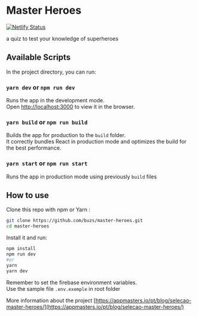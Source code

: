 # Master Heroes

[![Netlify Status](https://api.netlify.com/api/v1/badges/04b1d542-d463-408e-ad9c-e94736425715/deploy-status)](https://app.netlify.com/sites/admiring-murdock-def9a7/deploys)

a quiz to test your knowledge of superheroes

## Available Scripts

In the project directory, you can run:

### `yarn dev` or `npm run dev`

Runs the app in the development mode.<br />
Open [http://localhost:3000](http://localhost:3000) to view it in the browser.

### `yarn build` or `npm run build`

Builds the app for production to the `build` folder.<br />
It correctly bundles React in production mode and optimizes the build for the best performance.

### `yarn start` or `npm run start`

Runs the app in production mode using previously `build` files

## How to use

Clone this repo with npm or Yarn :

```bash
git clone https://github.com/buzs/master-heroes.git
cd master-heroes
```

Install it and run:

```bash
npm install
npm run dev
#or
yarn
yarn dev
```

Remember to set the firebase environment variables.<br />
Use the sample file `.env.exemple` in root folder

More information about the project [https://appmasters.io/pt/blog/selecao-master-heroes/](https://appmasters.io/pt/blog/selecao-master-heroes/)
